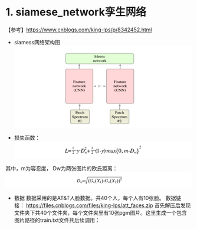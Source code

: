 

# 1. siamese_network孪生网络

【参考】https://www.cnblogs.com/king-lps/p/8342452.html

+ siamess网络架构图
![IMAGE](imgs/siamess.png)

+ 损失函数：
![IMAGE](imgs/siamess_loss.png)

其中，m为容忍度， Dw为两张图片的欧氏距离：
![IMAGE](imgs/siamess_dw.png)


+ 数据
    数据采用的是AT&T人脸数据。共40个人，每个人有10张脸。
    数据链接： https://files.cnblogs.com/files/king-lps/att_faces.zip
    首先解压后发现文件夹下共40个文件夹，每个文件夹里有10张pgm图片。这里生成一个包含图片路径的train.txt文件共后续调用：


